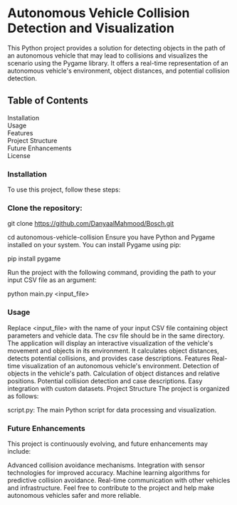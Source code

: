 # Autonomous Vehicle Collision Detection and Visualization
This Python project provides a solution for detecting objects in the path of an autonomous vehicle that may lead to collisions and visualizes the scenario using the Pygame library. It offers a real-time representation of an autonomous vehicle's environment, object distances, and potential collision detection.

## Table of Contents
Installation\
Usage\
Features\
Project Structure\
Future Enhancements\
License

### Installation
To use this project, follow these steps:

### Clone the repository:

git clone https://github.com/DanyaalMahmood/Bosch.git

cd autonomous-vehicle-collision
Ensure you have Python and Pygame installed on your system. You can install Pygame using pip:

pip install pygame

Run the project with the following command, providing the path to your input CSV file as an argument:

python main.py <input_file>

### Usage
Replace <input_file> with the name of your input CSV file containing object parameters and vehicle data. The csv file should be in the same directory.
The application will display an interactive visualization of the vehicle's movement and objects in its environment.
It calculates object distances, detects potential collisions, and provides case descriptions.
Features
Real-time visualization of an autonomous vehicle's environment.
Detection of objects in the vehicle's path.
Calculation of object distances and relative positions.
Potential collision detection and case descriptions.
Easy integration with custom datasets.
Project Structure
The project is organized as follows:

script.py: The main Python script for data processing and visualization.

### Future Enhancements
This project is continuously evolving, and future enhancements may include:

Advanced collision avoidance mechanisms.
Integration with sensor technologies for improved accuracy.
Machine learning algorithms for predictive collision avoidance.
Real-time communication with other vehicles and infrastructure.
Feel free to contribute to the project and help make autonomous vehicles safer and more reliable.




